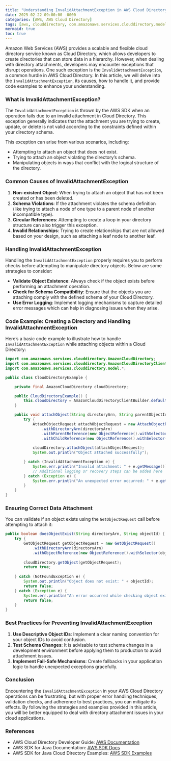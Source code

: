 ```yaml
---
title: "Understanding InvalidAttachmentException in AWS Cloud Directory for Better Error Handling"
date: 2025-02-22 09:00:00 -0000
categories: [AWS, AWS Cloud Directory]
tags: [aws, clouddirectory, com.amazonaws.services.clouddirectory.model]
mermaid: true
toc: true
---
```



Amazon Web Services (AWS) provides a scalable and flexible cloud directory service known as Cloud Directory, which allows developers to create directories that can store data in a hierarchy. However, when dealing with directory attachments, developers may encounter exceptions that disrupt operations. One such exception is the `InvalidAttachmentException`, a common hurdle in AWS Cloud Directory. In this article, we will delve into the `InvalidAttachmentException`, its causes, how to handle it, and provide code examples to enhance your understanding.

### What is InvalidAttachmentException?

The `InvalidAttachmentException` is thrown by the AWS SDK when an operation fails due to an invalid attachment in Cloud Directory. This exception generally indicates that the attachment you are trying to create, update, or delete is not valid according to the constraints defined within your directory schema.

This exception can arise from various scenarios, including:

- Attempting to attach an object that does not exist.
- Trying to attach an object violating the directory’s schema.
- Manipulating objects in ways that conflict with the logical structure of the directory.

### Common Causes of InvalidAttachmentException

1. **Non-existent Object**: When trying to attach an object that has not been created or has been deleted.
2. **Schema Violations**: If the attachment violates the schema definition (like trying to attach a node of one type to a parent node of another incompatible type).
3. **Circular References**: Attempting to create a loop in your directory structure can also trigger this exception.
4. **Invalid Relationships**: Trying to create relationships that are not allowed based on your design, such as attaching a leaf node to another leaf.

### Handling InvalidAttachmentException

Handling the `InvalidAttachmentException` properly requires you to perform checks before attempting to manipulate directory objects. Below are some strategies to consider:

- **Validate Object Existence**: Always check if the object exists before performing an attachment operation.
- **Check for Schema Compatibility**: Ensure that the objects you are attaching comply with the defined schema of your Cloud Directory.
- **Use Error Logging**: Implement logging mechanisms to capture detailed error messages which can help in diagnosing issues when they arise.

### Code Example: Creating a Directory and Handling InvalidAttachmentException

Here’s a basic code example to illustrate how to handle `InvalidAttachmentException` while attaching objects within a Cloud Directory:

```java
import com.amazonaws.services.clouddirectory.AmazonCloudDirectory;
import com.amazonaws.services.clouddirectory.AmazonCloudDirectoryClientBuilder;
import com.amazonaws.services.clouddirectory.model.*;

public class CloudDirectoryExample {

    private final AmazonCloudDirectory cloudDirectory;

    public CloudDirectoryExample() {
        this.cloudDirectory = AmazonCloudDirectoryClientBuilder.defaultClient();
    }

    public void attachObject(String directoryArn, String parentObjectId, String childObjectId) {
        try {
            AttachObjectRequest attachObjectRequest = new AttachObjectRequest()
                .withDirectoryArn(directoryArn)
                .withParentReference(new ObjectReference().withSelector(parentObjectId))
                .withChildReference(new ObjectReference().withSelector(childObjectId));
            
            cloudDirectory.attachObject(attachObjectRequest);
            System.out.println("Object attached successfully");

        } catch (InvalidAttachmentException e) {
            System.err.println("Invalid attachment: " + e.getMessage());
            // Additional logging or recovery steps can be added here
        } catch (Exception e) {
            System.err.println("An unexpected error occurred: " + e.getMessage());
        }
    }
}
```

### Ensuring Correct Data Attachment 

You can validate if an object exists using the `GetObjectRequest` call before attempting to attach it:

```java
public boolean doesObjectExist(String directoryArn, String objectId) {
    try {
        GetObjectRequest getObjectRequest = new GetObjectRequest()
            .withDirectoryArn(directoryArn)
            .withObjectReference(new ObjectReference().withSelector(objectId));
        
        cloudDirectory.getObject(getObjectRequest);
        return true;
        
    } catch (NotFoundException e) {
        System.out.println("Object does not exist: " + objectId);
        return false;
    } catch (Exception e) {
        System.err.println("An error occurred while checking object existence: " + e.getMessage());
        return false;
    }
}
```

### Best Practices for Preventing InvalidAttachmentException

1. **Use Descriptive Object IDs**: Implement a clear naming convention for your object IDs to avoid confusion.
2. **Test Schema Changes**: It is advisable to test schema changes in a development environment before applying them to production to avoid attachment issues.
3. **Implement Fail-Safe Mechanisms**: Create fallbacks in your application logic to handle unexpected exceptions gracefully.

### Conclusion

Encountering the `InvalidAttachmentException` in your AWS Cloud Directory operations can be frustrating, but with proper error handling techniques, validation checks, and adherence to best practices, you can mitigate its effects. By following the strategies and examples provided in this article, you will be better equipped to deal with directory attachment issues in your cloud applications.

### References

- AWS Cloud Directory Developer Guide: [AWS Documentation](https://docs.aws.amazon.com/clouddirectory/latest/devguide/what-is.html)
- AWS SDK for Java Documentation: [AWS SDK Docs](https://docs.aws.amazon.com/sdk-for-java/latest/developer-guide/home.html)
- AWS SDK for Java Cloud Directory Examples: [AWS SDK Examples](https://github.com/aws/aws-sdk-java)